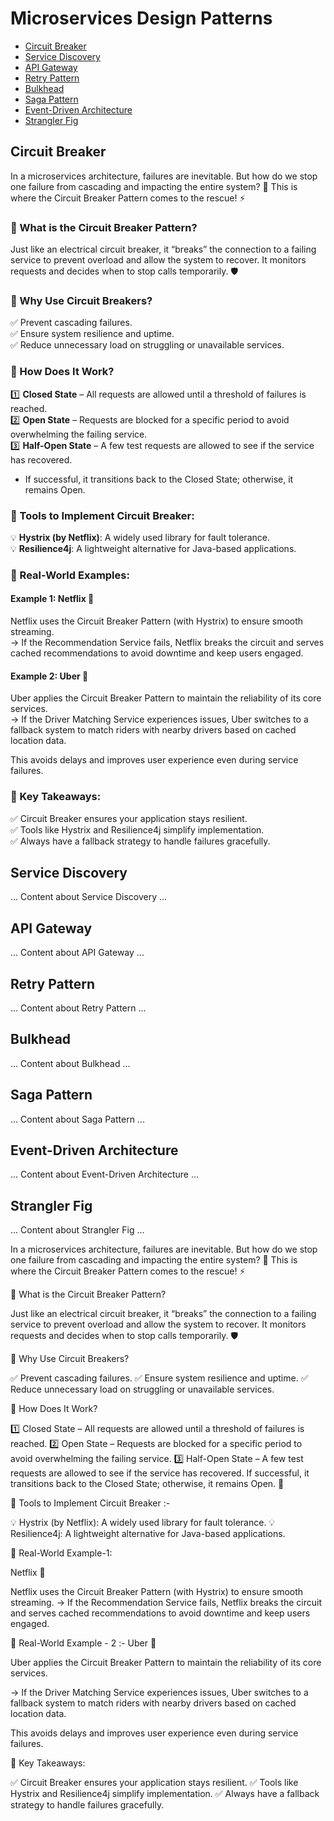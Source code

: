 # Microservices Design Patterns

- [Circuit Breaker](#circuit-breaker)
- [Service Discovery](#service-discovery)
- [API Gateway](#api-gateway)
- [Retry Pattern](#retry-pattern)
- [Bulkhead](#bulkhead)
- [Saga Pattern](#saga-pattern)
- [Event-Driven Architecture](#event-driven-architecture)
- [Strangler Fig](#strangler-fig)

## Circuit Breaker
In a microservices architecture, failures are inevitable. But how do we stop one failure from cascading and impacting the entire system? 🔌 This is where the Circuit Breaker Pattern comes to the rescue! ⚡

### 🔹 What is the Circuit Breaker Pattern?

Just like an electrical circuit breaker, it “breaks” the connection to a failing service to prevent overload and allow the system to recover. It monitors requests and decides when to stop calls temporarily. 🛡️

### 🔹 Why Use Circuit Breakers?

✅ Prevent cascading failures.  
✅ Ensure system resilience and uptime.  
✅ Reduce unnecessary load on struggling or unavailable services.  

### 🔹 How Does It Work?

1️⃣ **Closed State** – All requests are allowed until a threshold of failures is reached.  
2️⃣ **Open State** – Requests are blocked for a specific period to avoid overwhelming the failing service.  
3️⃣ **Half-Open State** – A few test requests are allowed to see if the service has recovered.  
   - If successful, it transitions back to the Closed State; otherwise, it remains Open.  

### 🔹 Tools to Implement Circuit Breaker:

💡 **Hystrix (by Netflix)**: A widely used library for fault tolerance.  
💡 **Resilience4j**: A lightweight alternative for Java-based applications.  

### 🔹 Real-World Examples:

#### Example 1: Netflix 🎥
Netflix uses the Circuit Breaker Pattern (with Hystrix) to ensure smooth streaming.  
-> If the Recommendation Service fails, Netflix breaks the circuit and serves cached recommendations to avoid downtime and keep users engaged.  

#### Example 2: Uber 🚗
Uber applies the Circuit Breaker Pattern to maintain the reliability of its core services.  
-> If the Driver Matching Service experiences issues, Uber switches to a fallback system to match riders with nearby drivers based on cached location data.  

This avoids delays and improves user experience even during service failures.  

### 🔹 Key Takeaways:

✅ Circuit Breaker ensures your application stays resilient.  
✅ Tools like Hystrix and Resilience4j simplify implementation.  
✅ Always have a fallback strategy to handle failures gracefully. 

## Service Discovery
... Content about Service Discovery ...

## API Gateway
... Content about API Gateway ...

## Retry Pattern
... Content about Retry Pattern ...

## Bulkhead
... Content about Bulkhead ...

## Saga Pattern
... Content about Saga Pattern ...

## Event-Driven Architecture
... Content about Event-Driven Architecture ...

## Strangler Fig
... Content about Strangler Fig ...

In a microservices architecture, failures are inevitable. But how do we stop one failure from cascading and impacting the entire system? 🔌 This is where the Circuit Breaker Pattern comes to the rescue! ⚡

🔹 What is the Circuit Breaker Pattern?

Just like an electrical circuit breaker, it “breaks” the connection to a failing service to prevent overload and allow the system to recover. It monitors requests and decides when to stop calls temporarily. 🛡️

🔹 Why Use Circuit Breakers?

✅ Prevent cascading failures.
✅ Ensure system resilience and uptime.
✅ Reduce unnecessary load on struggling or unavailable services.

🔹 How Does It Work?

1️⃣ Closed State – All requests are allowed until a threshold of failures is reached.
2️⃣ Open State – Requests are blocked for a specific period to avoid overwhelming the failing service.
3️⃣ Half-Open State – A few test requests are allowed to see if the service has recovered.
If successful, it transitions back to the Closed State; otherwise, it remains Open. 🔄

🔹 Tools to Implement Circuit Breaker :-

💡 Hystrix (by Netflix): A widely used library for fault tolerance.
💡 Resilience4j: A lightweight alternative for Java-based applications.

🔹 Real-World Example-1: 

Netflix 🎥

Netflix uses the Circuit Breaker Pattern (with Hystrix) to ensure smooth streaming.
-> If the Recommendation Service fails, Netflix breaks the circuit and serves cached recommendations to avoid downtime and keep users engaged.

🔹 Real-World Example - 2 :- 
Uber 🚗

Uber applies the Circuit Breaker Pattern to maintain the reliability of its core services.

-> If the Driver Matching Service experiences issues, Uber switches to a fallback system to match riders with nearby drivers based on cached location data.

This avoids delays and improves user experience even during service failures.

🔹 Key Takeaways:

✅ Circuit Breaker ensures your application stays resilient.
✅ Tools like Hystrix and Resilience4j simplify implementation.
✅ Always have a fallback strategy to handle failures gracefully.

